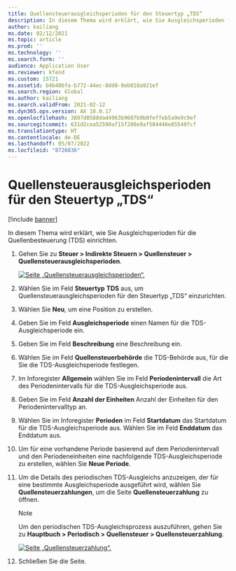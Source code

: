 ```yaml
---
title: Quellensteuerausgleichsperioden für den Steuertyp „TDS“
description: In diesem Thema wird erklärt, wie Sie Ausgleichsperioden für die Quellenbesteuerung (TDS) einrichten.
author: kailiang
ms.date: 02/12/2021
ms.topic: article
ms.prod: ''
ms.technology: ''
ms.search.form: ''
audience: Application User
ms.reviewer: kfend
ms.custom: 15721
ms.assetid: b4b406fa-b772-44ec-8dd8-8eb818a921ef
ms.search.region: Global
ms.author: kailiang
ms.search.validFrom: 2021-02-12
ms.dyn365.ops.version: AX 10.0.17
ms.openlocfilehash: 3807d0588dad4963b9607b9b0feffeb5a9e9c9ef
ms.sourcegitcommit: 631d2cea52590af15f208e9af584446e85540fcf
ms.translationtype: HT
ms.contentlocale: de-DE
ms.lasthandoff: 05/07/2022
ms.locfileid: "8726836"
---
```

# <a name="set-up-withholding-tax-settlement-periods-for-the-tds-tax-type"></a>Quellensteuerausgleichsperioden für den Steuertyp „TDS“

[!include [banner](../includes/banner.md)]

In diesem Thema wird erklärt, wie Sie Ausgleichsperioden für die Quellenbesteuerung (TDS) einrichten.

1. Gehen Sie zu **Steuer \> Indirekte Steuern \> Quellensteuer \> Quellensteuerausgleichsperioden**.

    [![Seite „Quellensteuerausgleichsperioden“.](./media/apac-ind-TDS-13.png)](./media/apac-ind-TDS-13.png)

2. Wählen Sie im Feld **Steuertyp** **TDS** aus, um Quellensteuerausgleichsperioden für den Steuertyp „TDS“ einzurichten.
3. Wählen Sie **Neu**, um eine Position zu erstellen.
4. Geben Sie im Feld **Ausgleichsperiode** einen Namen für die TDS-Ausgleichsperiode ein.
5. Geben Sie im Feld **Beschreibung** eine Beschreibung ein.
6. Wählen Sie im Feld **Quellensteuerbehörde** die TDS-Behörde aus, für die Sie die TDS-Ausgleichsperiode festlegen.
7. Im Inforegister **Allgemein** wählen Sie im Feld **Periodenintervall** die Art des Periodenintervalls für die TDS-Ausgleichsperiode aus.
8. Geben Sie im Feld **Anzahl der Einheiten** Anzahl der Einheiten für den Periodenintervalltyp an.
9. Wählen Sie im Inforegister **Perioden** im Feld **Startdatum** das Startdatum für die TDS-Ausgleichsperiode aus. Wählen Sie im Feld **Enddatum** das Enddatum aus.
10. Um für eine vorhandene Periode basierend auf dem Periodenintervall und den Periodeneinheiten eine nachfolgende TDS-Ausgleichsperiode zu erstellen, wählen Sie **Neue Periode**.
11. Um die Details des periodischen TDS-Ausgleichs anzuzeigen, der für eine bestimmte Ausgleichsperiode ausgeführt wird, wählen Sie **Quellensteuerzahlungen**, um die Seite **Quellensteuerzahlung** zu öffnen.

    > [!NOTE]
    > Um den periodischen TDS-Ausgleichsprozess auszuführen, gehen Sie zu **Hauptbuch \> Periodisch \> Quellensteuer \> Quellensteuerzahlung**.

    [![Seite „Quellensteuerzahlung“.](./media/apac-ind-TDS-15.png)](./media/apac-ind-TDS-15.png)

12. Schließen Sie die Seite.

